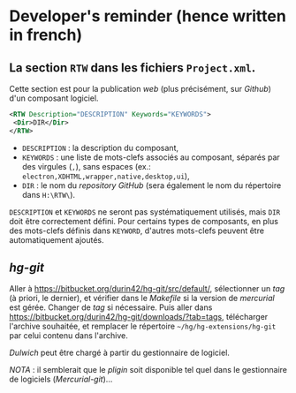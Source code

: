 # Developer's reminder (hence written in french)

## La section `RTW` dans les fichiers `Project.xml`.

Cette section est pour la publication *web* (plus précisément, sur *Github*) d'un composant logiciel.

``` xml
<RTW Description="DESCRIPTION" Keywords="KEYWORDS">
 <Dir>DIR</Dir>
</RTW>
```

  * `DESCRIPTION` : la description du composant,
  * `KEYWORDS` : une liste de mots-clefs associés au composant, séparés par des virgules (`,`), sans espaces (ex.: `electron,XDHTML,wrapper,native,desktop,ui`),
  * `DIR` : le nom du *repository* *GitHub* (sera également le nom du répertoire dans `H:\RTW\`).

  `DESCRIPTION` et `KEYWORDS` ne seront pas systématiquement utilisés, mais `DIR` doit être correctement défini. Pour certains types de composants, en plus des mots-clefs définis dans `KEYWORD`, d'autres mots-clefs peuvent être automatiquement ajoutés.

  ## *hg-git*

  Aller à <https://bitbucket.org/durin42/hg-git/src/default/>, sélectionner un *tag* (à priori, le dernier), et vérifier dans le *Makefile* si la version de *mercurial* est  gérée. Changer de *tag* si nécessaire. Puis aller dans <https://bitbucket.org/durin42/hg-git/downloads/?tab=tags>, télécharger l'archive souhaitée, et remplacer le répertoire `~/hg/hg-extensions/hg-git` par celui contenu dans l'archive.

  *Dulwich* peut être chargé à partir du gestionnaire de logiciel.

  *NOTA* : il semblerait que le *pligin* soit disponible tel quel dans le gestionnaire de logiciels (*Mercurial-git*)…
